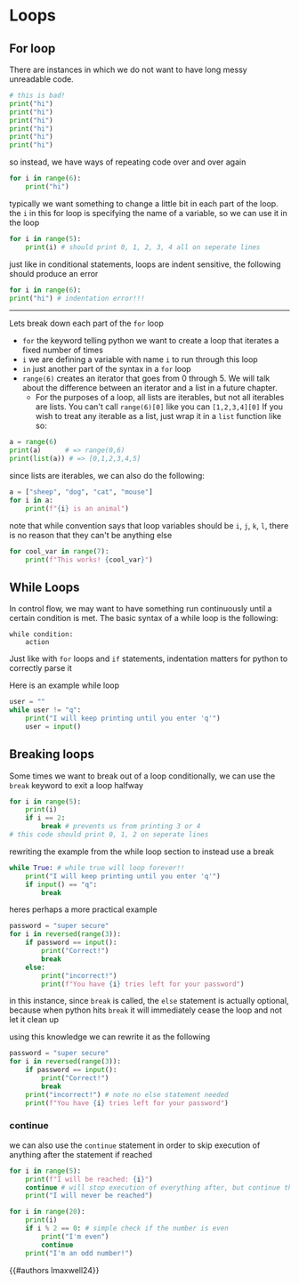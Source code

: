 # Loops


## For loop

There are instances in which we do not want to have long messy unreadable code. 
```py
# this is bad!
print("hi")
print("hi")
print("hi")
print("hi")
print("hi")
print("hi")
```

so instead, we have ways of repeating code over and over again

```py
for i in range(6):
	print("hi")
```

typically we want something to change a little bit in each part of the loop. the `i` in this for loop is specifying the name of a variable, so we can use it in the loop

```py
for i in range(5):
	print(i) # should print 0, 1, 2, 3, 4 all on seperate lines
```

just like in conditional statements, loops are indent sensitive, the following should produce an error

```py
for i in range(6):
print("hi") # indentation error!!!
```

---

Lets break down each part of the `for` loop
- `for` the keyword telling python we want to create a loop that iterates a fixed number of times
- `i` we are defining a variable with name `i` to run through this loop
- `in` just another part of the syntax in a `for` loop
- `range(6)` creates an iterator that goes from 0 through 5. We will talk about the difference between an iterator and a list in a future chapter. 
	- For the purposes of a loop, all lists are iterables, but not all iterables are lists. You can't call `range(6)[0]` like you can `[1,2,3,4][0]` If you wish to treat any iterable as a list, just wrap it in a `list` function like so:

```py
a = range(6)
print(a)      # => range(0,6)
print(list(a)) # => [0,1,2,3,4,5]
```


since lists are iterables, we can also do the following:

```py
a = ["sheep", "dog", "cat", "mouse"]
for i in a:
	print(f"{i} is an animal")
```

note that while convention says that loop variables should be `i`, `j`, `k`, `l`, there is no reason that they can't be anything else

```py
for cool_var in range(7):
	print(f"This works! {cool_var}")
```

While Loops
---

In control flow, we may want to have something run continuously until a certain condition is met. The basic syntax of a while loop is the following:

```py, norepl
while condition:
	action
```

Just like with `for` loops and `if` statements, indentation matters for python to correctly parse it

Here is an example while loop
```py
user = ""
while user != "q":
	print("I will keep printing until you enter 'q'")
	user = input()
```

## Breaking loops

Some times we want to break out of a loop conditionally, we can use the `break` keyword to exit a loop halfway
```py
for i in range(5):
	print(i)
	if i == 2:
		break # prevents us from printing 3 or 4
# this code should print 0, 1, 2 on seperate lines
```

rewriting the example from the while loop section to instead use a break
```py
while True: # while true will loop forever!! 
	print("I will keep printing until you enter 'q'")
	if input() == "q":
		break
```

heres perhaps a more practical example
```py
password = "super secure"
for i in reversed(range(3)):
	if password == input():
		print("Correct!")
		break
	else:
		print("incorrect!")
		print(f"You have {i} tries left for your password")
```

in this instance, since `break` is called, the `else` statement is actually optional, because when python hits `break` it will immediately cease the loop and not let it clean up

using this knowledge we can rewrite it as the following
```py
password = "super secure"
for i in reversed(range(3)):
	if password == input():
		print("Correct!")
		break
	print("incorrect!") # note no else statement needed
	print(f"You have {i} tries left for your password")
```


### continue

we can also use the `continue` statement in order to skip execution of anything after the statement if reached

```py
for i in range(5):
	print(f"I will be reached: {i}")
	continue # will stop execution of everything after, but continue the loop
	print("I will never be reached")
```

```py
for i in range(20):
	print(i)
	if i % 2 == 0: # simple check if the number is even
		print("I'm even")
		continue
	print("I'm an odd number!")
```

{{#authors lmaxwell24}}
